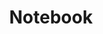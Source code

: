 ---
title: "Notebook"
slug: "notes"
description: "These are some notes taken during my studies Might they be a good resources for students"
draft: false
menu:
    main:
        weight: 4
        params: 
            icon: uni
---